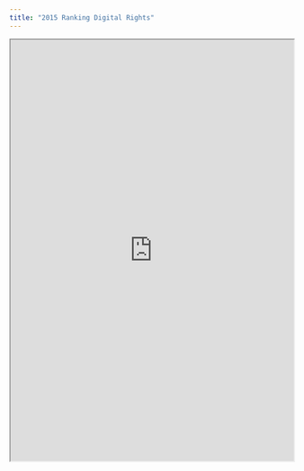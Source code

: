 ```yaml
---
title: "2015 Ranking Digital Rights"
---
```



<iframe height="750" width="100%" src="https://ewelton.github.io/ktest/wiki.html#2015%20Ranking%20Digital%20Rights"></iframe>
